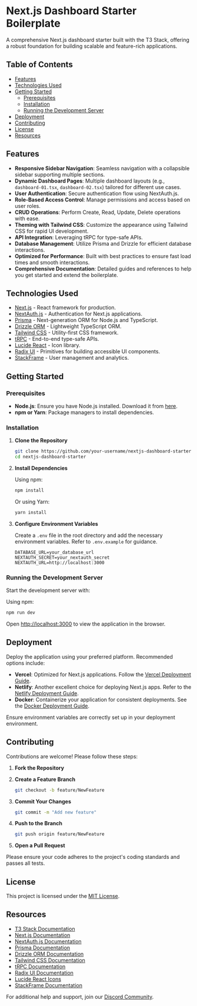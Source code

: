# Next.js Dashboard Starter Boilerplate

A comprehensive Next.js dashboard starter built with the T3 Stack, offering a robust foundation for building scalable and feature-rich applications.

## Table of Contents

- [Features](#features)
- [Technologies Used](#technologies-used)
- [Getting Started](#getting-started)
  - [Prerequisites](#prerequisites)
  - [Installation](#installation)
  - [Running the Development Server](#running-the-development-server)
- [Deployment](#deployment)
- [Contributing](#contributing)
- [License](#license)
- [Resources](#resources)

## Features

- **Responsive Sidebar Navigation**: Seamless navigation with a collapsible sidebar supporting multiple sections.
- **Dynamic Dashboard Pages**: Multiple dashboard layouts (e.g., `dashboard-01.tsx`, `dashboard-02.tsx`) tailored for different use cases.
- **User Authentication**: Secure authentication flow using NextAuth.js.
- **Role-Based Access Control**: Manage permissions and access based on user roles.
- **CRUD Operations**: Perform Create, Read, Update, Delete operations with ease.
- **Theming with Tailwind CSS**: Customize the appearance using Tailwind CSS for rapid UI development.
- **API Integration**: Leveraging tRPC for type-safe APIs.
- **Database Management**: Utilize Prisma and Drizzle for efficient database interactions.
- **Optimized for Performance**: Built with best practices to ensure fast load times and smooth interactions.
- **Comprehensive Documentation**: Detailed guides and references to help you get started and extend the boilerplate.

## Technologies Used

- [Next.js](https://nextjs.org) - React framework for production.
- [NextAuth.js](https://next-auth.js.org) - Authentication for Next.js applications.
- [Prisma](https://prisma.io) - Next-generation ORM for Node.js and TypeScript.
- [Drizzle ORM](https://orm.drizzle.team) - Lightweight TypeScript ORM.
- [Tailwind CSS](https://tailwindcss.com) - Utility-first CSS framework.
- [tRPC](https://trpc.io) - End-to-end type-safe APIs.
- [Lucide React](https://lucide.dev/) - Icon library.
- [Radix UI](https://www.radix-ui.com/) - Primitives for building accessible UI components.
- [StackFrame](https://stackframe.com/) - User management and analytics.

## Getting Started

### Prerequisites

- **Node.js**: Ensure you have Node.js installed. Download it from [here](https://nodejs.org/).
- **npm or Yarn**: Package managers to install dependencies.

### Installation

1. **Clone the Repository**

   ```bash
   git clone https://github.com/your-username/nextjs-dashboard-starter.git
   cd nextjs-dashboard-starter
   ```

2. **Install Dependencies**

   Using npm:

   ```bash
   npm install
   ```

   Or using Yarn:

   ```bash
   yarn install
   ```

3. **Configure Environment Variables**

   Create a `.env` file in the root directory and add the necessary environment variables. Refer to `.env.example` for guidance.

   ```env
   DATABASE_URL=your_database_url
   NEXTAUTH_SECRET=your_nextauth_secret
   NEXTAUTH_URL=http://localhost:3000
   ```

### Running the Development Server

Start the development server with:

Using npm:

```bash
npm run dev
```

Open [http://localhost:3000](http://localhost:3000) to view the application in the browser.

## Deployment

Deploy the application using your preferred platform. Recommended options include:

- **Vercel**: Optimized for Next.js applications. Follow the [Vercel Deployment Guide](https://create.t3.gg/en/deployment/vercel).
- **Netlify**: Another excellent choice for deploying Next.js apps. Refer to the [Netlify Deployment Guide](https://create.t3.gg/en/deployment/netlify).
- **Docker**: Containerize your application for consistent deployments. See the [Docker Deployment Guide](https://create.t3.gg/en/deployment/docker).

Ensure environment variables are correctly set up in your deployment environment.

## Contributing

Contributions are welcome! Please follow these steps:

1. **Fork the Repository**
2. **Create a Feature Branch**

   ```bash
   git checkout -b feature/NewFeature
   ```

3. **Commit Your Changes**

   ```bash
   git commit -m "Add new feature"
   ```

4. **Push to the Branch**

   ```bash
   git push origin feature/NewFeature
   ```

5. **Open a Pull Request**

Please ensure your code adheres to the project's coding standards and passes all tests.

## License

This project is licensed under the [MIT License](LICENSE).

## Resources

- [T3 Stack Documentation](https://create.t3.gg/)
- [Next.js Documentation](https://nextjs.org/docs)
- [NextAuth.js Documentation](https://next-auth.js.org/getting-started/introduction)
- [Prisma Documentation](https://www.prisma.io/docs/)
- [Drizzle ORM Documentation](https://orm.drizzle.team/docs)
- [Tailwind CSS Documentation](https://tailwindcss.com/docs)
- [tRPC Documentation](https://trpc.io/docs)
- [Radix UI Documentation](https://www.radix-ui.com/docs/primitives/overview/introduction)
- [Lucide React Icons](https://lucide.dev/)
- [StackFrame Documentation](https://stackframe.com/docs)

For additional help and support, join our [Discord Community](https://t3.gg/discord).
